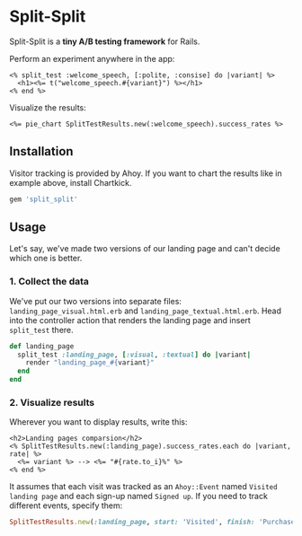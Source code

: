 # Split-Split

Split-Split is a **tiny A/B testing framework** for Rails.

Perform an experiment anywhere in the app:
```erb
<% split_test :welcome_speech, [:polite, :consise] do |variant| %>
  <h1><%= t("welcome_speech.#{variant}") %></h1>
<% end %>
```

Visualize the results:
```erb
<%= pie_chart SplitTestResults.new(:welcome_speech).success_rates %>
```

## Installation

Visitor tracking is provided by Ahoy. If you want to chart the results like in example above, install Chartkick.

```ruby
gem 'split_split'
```

## Usage

Let's say, we've made two versions of our landing page and can't decide which one is better.

### 1. Collect the data

We've put our two versions into separate files: `landing_page_visual.html.erb` and `landing_page_textual.html.erb`. Head into the controller action that renders the landing page and insert `split_test` there.

```ruby
def landing_page
  split_test :landing_page, [:visual, :textual] do |variant|
    render "landing_page_#{variant}"
  end
end
```

### 2. Visualize results

Wherever you want to display results, write this:

```erb
<h2>Landing pages comparsion</h2>
<% SplitTestResults.new(:landing_page).success_rates.each do |variant, rate| %>
  <%= variant %> --> <%= "#{rate.to_i}%" %>
<% end %>
```

It assumes that each visit was tracked as an `Ahoy::Event` named `Visited landing page` and each sign-up named `Signed up`. If you need to track different events, specify them:

```ruby
SplitTestResults.new(:landing_page, start: 'Visited', finish: 'Purchased').success_rates
```